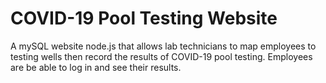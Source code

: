 # COVID-19 Pool Testing Website

A mySQL website node.js that allows lab technicians to map employees to testing wells then record the results of COVID-19 pool testing. Employees are be able to log in and see their results.
